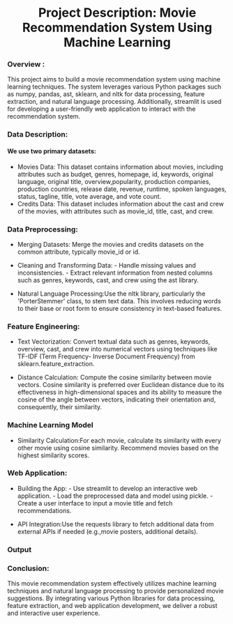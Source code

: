 <h1 align="center">Project Description: Movie Recommendation System Using Machine Learning</h1>
<h3>Overview :</h3>
<p align="left">This project aims to build a movie recommendation system using machine learning techniques. The system leverages various Python packages such as numpy, pandas, ast, sklearn, and nltk for data processing, feature extraction, and natural language processing. Additionally, streamlit is used for developing a user-friendly web application to interact with the recommendation system.</p>
<h3>Data Description:</h3>
<h4>We use two primary datasets:</h4>
<p align="left"><ul> 
<li>Movies Data: This dataset contains information about movies, including attributes such as budget, genres, homepage, id, keywords, original language, original title, overview,popularity, production companies, production countries, release date, revenue, runtime, spoken languages, status, tagline, title, vote average, and vote count.</li>
<li>Credits Data: This dataset includes information about the cast and crew of the movies, with attributes such as movie_id, title, cast, and crew.
</li>
</ul>
</p>
<h3>Data Preprocessing:</h3>
<p>
<ul><li>Merging Datasets: Merge the movies and credits datasets on the common attribute, typically movie_id or id.</li></ul>
     
<ul><li>Cleaning and Transforming Data: 
      - Handle missing values and inconsistencies.
      - Extract relevant information from nested columns such as genres, keywords, cast, and crew using the ast library.</li></ul>

<ul><li>Natural Language Processing:Use the nltk library, particularly the 'PorterStemmer' class, to stem text data. This involves reducing words to their base or          root form to ensure consistency in text-based features.</li></ul>
</p>

<h3>Feature Engineering:</h3>
<p align="left">
<ul><li>Text Vectorization:
        Convert textual data such as genres, keywords, overview, cast, and crew into numerical          vectors using techniques like TF-IDF (Term Frequency-               Inverse Document Frequency) from sklearn.feature_extraction.</li></ul>
  
<ul><li> Distance Calculation:
        Compute the cosine similarity between movie vectors. Cosine similarity is preferred over Euclidean distance due to its effectiveness in high-dimensional            spaces and its ability to measure the cosine of the angle between vectors, indicating their orientation and, consequently, their similarity.</li></ul></p>
  
<h3>Machine Learning Model</h3>
<p align="left">
<ul><li>Similarity Calculation:For each movie, calculate its similarity with every other movie using cosine similarity.
        Recommend movies based on the highest similarity scores.</li></ul></p>

<h3>Web Application: </h3>
<p align="left">
<ul><li>Building the App:
        - Use streamlit to develop an interactive web application.
        - Load the preprocessed data and model using pickle.
        - Create a user interface to input a movie title and fetch recommendations.</li></ul>
        
<ul><li>API Integration:Use the requests library to fetch additional data from external APIs if needed (e.g.,movie posters, additional details).</li></ul></p>
<h3>Output</h3>

<h3>Conclusion:</h3>
<p align="left">This movie recommendation system effectively utilizes machine learning techniques and natural language processing to provide personalized movie suggestions. By integrating various Python libraries for data processing, feature extraction, and web application development, we deliver a robust and interactive user experience.</p>



